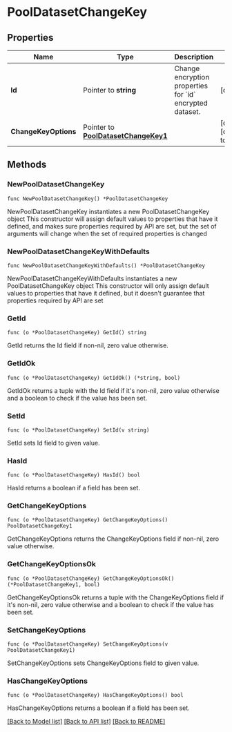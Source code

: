 # PoolDatasetChangeKey

## Properties

Name | Type | Description | Notes
------------ | ------------- | ------------- | -------------
**Id** | Pointer to **string** | Change encryption properties for &#x60;id&#x60; encrypted dataset. | [optional] 
**ChangeKeyOptions** | Pointer to [**PoolDatasetChangeKey1**](PoolDatasetChangeKey1.md) |  | [optional] [default to {}]

## Methods

### NewPoolDatasetChangeKey

`func NewPoolDatasetChangeKey() *PoolDatasetChangeKey`

NewPoolDatasetChangeKey instantiates a new PoolDatasetChangeKey object
This constructor will assign default values to properties that have it defined,
and makes sure properties required by API are set, but the set of arguments
will change when the set of required properties is changed

### NewPoolDatasetChangeKeyWithDefaults

`func NewPoolDatasetChangeKeyWithDefaults() *PoolDatasetChangeKey`

NewPoolDatasetChangeKeyWithDefaults instantiates a new PoolDatasetChangeKey object
This constructor will only assign default values to properties that have it defined,
but it doesn't guarantee that properties required by API are set

### GetId

`func (o *PoolDatasetChangeKey) GetId() string`

GetId returns the Id field if non-nil, zero value otherwise.

### GetIdOk

`func (o *PoolDatasetChangeKey) GetIdOk() (*string, bool)`

GetIdOk returns a tuple with the Id field if it's non-nil, zero value otherwise
and a boolean to check if the value has been set.

### SetId

`func (o *PoolDatasetChangeKey) SetId(v string)`

SetId sets Id field to given value.

### HasId

`func (o *PoolDatasetChangeKey) HasId() bool`

HasId returns a boolean if a field has been set.

### GetChangeKeyOptions

`func (o *PoolDatasetChangeKey) GetChangeKeyOptions() PoolDatasetChangeKey1`

GetChangeKeyOptions returns the ChangeKeyOptions field if non-nil, zero value otherwise.

### GetChangeKeyOptionsOk

`func (o *PoolDatasetChangeKey) GetChangeKeyOptionsOk() (*PoolDatasetChangeKey1, bool)`

GetChangeKeyOptionsOk returns a tuple with the ChangeKeyOptions field if it's non-nil, zero value otherwise
and a boolean to check if the value has been set.

### SetChangeKeyOptions

`func (o *PoolDatasetChangeKey) SetChangeKeyOptions(v PoolDatasetChangeKey1)`

SetChangeKeyOptions sets ChangeKeyOptions field to given value.

### HasChangeKeyOptions

`func (o *PoolDatasetChangeKey) HasChangeKeyOptions() bool`

HasChangeKeyOptions returns a boolean if a field has been set.


[[Back to Model list]](../README.md#documentation-for-models) [[Back to API list]](../README.md#documentation-for-api-endpoints) [[Back to README]](../README.md)


